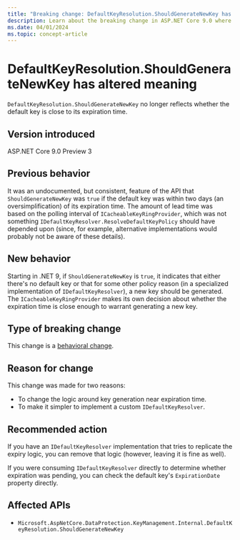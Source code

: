 ```yaml
---
title: "Breaking change: DefaultKeyResolution.ShouldGenerateNewKey has altered meaning"
description: Learn about the breaking change in ASP.NET Core 9.0 where DefaultKeyResolution.ShouldGenerateNewKey has a slightly altered meaning.
ms.date: 04/01/2024
ms.topic: concept-article
---
```

# DefaultKeyResolution.ShouldGenerateNewKey has altered meaning

`DefaultKeyResolution.ShouldGenerateNewKey` no longer reflects whether the default key is close to its expiration time.

## Version introduced

ASP.NET Core 9.0 Preview 3

## Previous behavior

It was an undocumented, but consistent, feature of the API that `ShouldGenerateNewKey` was `true` if the default key was within two days (an oversimplification) of its expiration time. The amount of lead time was based on the polling interval of `ICacheableKeyRingProvider`, which was not something `IDefaultKeyResolver.ResolveDefaultKeyPolicy` should have depended upon (since, for example, alternative implementations would probably not be aware of these details).

## New behavior

Starting in .NET 9, if `ShouldGenerateNewKey` is `true`, it indicates that either there's no default key or that for some other policy reason (in a specialized implementation of `IDefaultKeyResolver`), a new key should be generated. The `ICacheableKeyRingProvider` makes its own decision about whether the expiration time is close enough to warrant generating a new key.

## Type of breaking change

This change is a [behavioral change](../../categories.md#behavioral-change).

## Reason for change

This change was made for two reasons:

- To change the logic around key generation near expiration time.
- To make it simpler to implement a custom `IDefaultKeyResolver`.

## Recommended action

If you have an `IDefaultKeyResolver` implementation that tries to replicate the expiry logic, you can remove that logic (however, leaving it is fine as well).

If you were consuming `IDefaultKeyResolver` directly to determine whether expiration was pending, you can check the default key's `ExpirationDate` property directly.

## Affected APIs

- `Microsoft.AspNetCore.DataProtection.KeyManagement.Internal.DefaultKeyResolution.ShouldGenerateNewKey`
